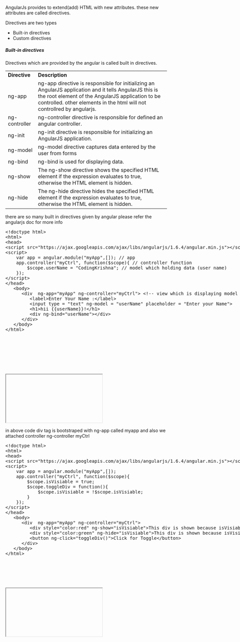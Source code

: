 
<p>AngularJs provides to extend(add) HTML with new attributes. these new attributes are called directives.</p>
<p>Directives are two types</p>
<ul>
	<li>Built-in directives</li>
	<li>Custom directives</li>
</ul>
<h5>Built-in directives</h5>
<p>Directives which are provided by the angular is called built in directives.</p>

<table class="pc-table">
<tr>
	<td><b>Directive</b></td>
	<td><b>Description</b></td>
</tr>
<tr>
	<td>ng-app</td>
	<td>ng-app directive is responsible for initializing an AngularJS application and it tells AngularJS this is the root element of the AngularJS application to be controlled. other elements in the html will not controllred by angularjs.</td>
</tr>
<tr>
	<td>ng-controller</td>
	<td>ng-controller directive is responsible for defined an angular controller.</td>
</tr>
<tr>
	<td>ng-init</td>
	<td>ng-init directive is responsible for initializing an AngularJS application.</td>
</tr>
<tr>
	<td>ng-model</td>
	<td>ng-model directive captures data entered by the user from forms</td>
</tr>
<tr>
	<td>ng-bind</td>
	<td>ng-bind is used for displaying data.</td>
</tr>
<tr>
	<td>ng-show</td>
	<td>The ng-show directive shows the specified HTML element if the expression evaluates to true, otherwise the HTML element is hidden.</td>
</tr>
<tr>
	<td>ng-hide</td>
	<td>The ng-hide directive hides the specified HTML element if the expression evaluates to true, otherwise the HTML element is hidden.</td>
</tr>
</table>
<p> there are so many built in directives given by angular please refer the <a herf="https://docs.angularjs.org/guide/directive"> angularjs doc </a> for more info </p>

<section>  
<div ui-ace ="{useWrapMode: 'true', showGutter : 'true', theme:'monokai', mode: 'html', previewId:'preview',
	onLoad: htmlcssjsContentOnLoaded,
	rendererOptions: { fontSize: 16 },
	advanced: { highlightActiveLine: true}
}" style="min-height:450px;"><xmp><!doctype html>
<html>
<head>
<script src="https://ajax.googleapis.com/ajax/libs/angularjs/1.6.4/angular.min.js"></script>
<script> 
	var app = angular.module("myApp",[]); // app 
	app.controller("myCtrl", function($scope){ // controller function
		$scope.userName = "CodingKrishna"; // model which holding data (user name)
	});
</script>
</head>
   <body> 
      <div  ng-app="myApp" ng-controller="myCtrl"> <!-- view which is displaying model data -->
         <label>Enter Your Name :</label>
         <input type = "text" ng-model = "userName" placeholder = "Enter your Name"> 
         <h1>hii {{userName}}!</h1>
		 <div ng-bind="userName"></div>	
      </div>
   </body>
</html></xmp>
</div>
<div>
	<iframe id="preview"></iframe>
</div>
</section>
<p> in above code div tag is bootstraped with ng-app called myapp and also we attached controller ng-controller myCtrl </p>




<section>  
<div ui-ace ="{useWrapMode: 'true', showGutter : 'true', theme:'monokai', mode: 'html', previewId:'preview1',
	onLoad: htmlcssjsContentOnLoaded,
	rendererOptions: { fontSize: 16 },
	advanced: { highlightActiveLine: true}
}" style="min-height:450px;"><xmp><!doctype html>
<html>
<head>
<script src="https://ajax.googleapis.com/ajax/libs/angularjs/1.6.4/angular.min.js"></script>
<script> 
	var app = angular.module("myApp",[]);
	app.controller("myCtrl", function($scope){
		$scope.isVisiable = true; 
		$scope.toggleDiv = function(){
			$scope.isVisiable = !$scope.isVisiable;
		}
	});
</script>
</head>
   <body> 
      <div  ng-app="myApp" ng-controller="myCtrl">
         <div style="color:red" ng-show="isVisiable">This div is shown because isVisiable is {{isVisiable}}.</div>
		 <div style="color:green" ng-hide="isVisiable">This div is shown because isVisiable is {{isVisiable}}.</div>
         <button ng-click="toggleDiv()">Click for Toggle</button>
      </div>
   </body>
</html></xmp>
</div>
<div>
	<iframe id="preview1"></iframe>
</div>
</section>

